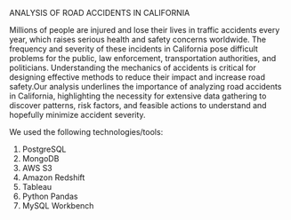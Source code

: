 ANALYSIS OF ROAD ACCIDENTS IN CALIFORNIA

Millions of people are injured and lose their lives in traffic accidents every year, which raises serious health and safety concerns worldwide. The frequency and severity of these incidents in California pose difficult problems for the public, law enforcement, transportation authorities, and politicians. Understanding the mechanics of accidents is critical for designing effective methods to reduce their impact and increase road safety.Our analysis underlines the importance of analyzing road accidents in California, highlighting the necessity for extensive data gathering to discover patterns, risk factors, and feasible actions to understand and hopefully minimize accident severity.

We used the following technologies/tools:
1. PostgreSQL
2. MongoDB
3. AWS S3
4. Amazon Redshift
5. Tableau
6. Python Pandas
7. MySQL Workbench
